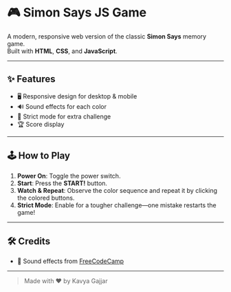 # 🎮 Simon Says JS Game

A modern, responsive web version of the classic **Simon Says** memory game.<br>
Built with **HTML**, **CSS**, and **JavaScript**.

---

## ✨ Features

- 🖥️ Responsive design for desktop & mobile
- 🔊 Sound effects for each color
- 🚦 Strict mode for extra challenge
- 🏆 Score display

---

## 🕹️ How to Play

1. **Power On**: Toggle the power switch.
2. **Start**: Press the **START!** button.
3. **Watch & Repeat**: Observe the color sequence and repeat it by clicking the colored buttons.
4. **Strict Mode**: Enable for a tougher challenge—one mistake restarts the game!

---



## 🛠️ Credits

- 🎵 Sound effects from [FreeCodeCamp](https://www.freecodecamp.org/)

---

> Made with ❤️ by Kavya Gajjar